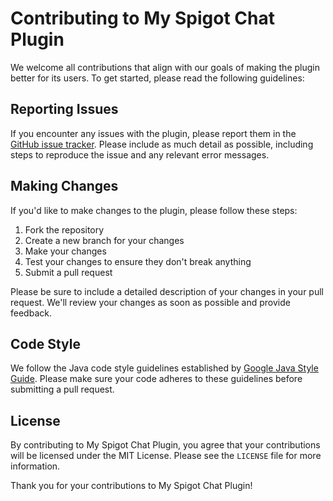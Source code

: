 # Contributing to My Spigot Chat Plugin
We welcome all contributions that align with our goals of making the plugin better for its users. To get started, please read the following guidelines:

## Reporting Issues

If you encounter any issues with the plugin, please report them in the [GitHub issue tracker](https://github.com/sasuked/prisma-chat/issues). Please include as much detail as possible, including steps to reproduce the issue and any relevant error messages.

## Making Changes

If you'd like to make changes to the plugin, please follow these steps:

1. Fork the repository
2. Create a new branch for your changes
3. Make your changes
4. Test your changes to ensure they don't break anything
5. Submit a pull request

Please be sure to include a detailed description of your changes in your pull request. We'll review your changes as soon as possible and provide feedback.

## Code Style

We follow the Java code style guidelines established by [Google Java Style Guide](https://google.github.io/styleguide/javaguide.html). Please make sure your code adheres to these guidelines before submitting a pull request.

## License

By contributing to My Spigot Chat Plugin, you agree that your contributions will be licensed under the MIT License. Please see the `LICENSE` file for more information.

Thank you for your contributions to My Spigot Chat Plugin!
